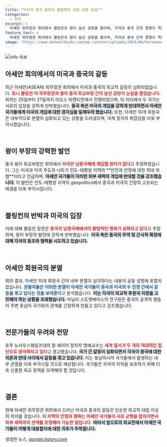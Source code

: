 ```yaml
---
title: “미국과 중국 갈등의 불법행위 심화 상황 점검!”
categories:
  - 정치
excerpt: >
  아세안 외무장관 회의에서 블링컨과 왕이 날선 공방을 벌이며, 미국과 중국 간의 경쟁이 격화되고 있습니다. 아세안 내부에서의 분열과 갈등이 심화되고 있다는 전문가의 분석이 주목을 끌고 있습니다.
feature_text: >
  아세안 외무장관 회의에서 블링컨과 왕이 날선 공방을 벌이며, 미국과 중국 간의 경쟁이 격화되고 있습니다. 아세안 내부에서의 분열과 갈등이 심화되고 있다는 전문가의 분석이 주목을 끌고 있습니다.
image: 'https://www.behealthy4u.com/wp-content/uploads/2024/06/koreanews.jpg'
---
```


<p><img src="https://www.behealthy4u.com/wp-content/uploads/2024/06/koreanews.jpg" alt="info 속보" /></p>

<h2 data-ke-size="size26">아세안 회의에서의 미국과 중국의 갈등</h2>

<p data-ke-size="size16">최근 아세안(ASEAN) 외무장관 회의에서 미국과 중국의 외교적 갈등이 심화되었습니다. <b><span style="color: #ee2323;">토니 블링컨 미 국무장관과 왕이 중국 외교부장 간의 날선 공방이 눈길을 끌었습니다.</span></b> 회의는 25일부터 27일까지 라오스 비엔티안에서 진행되었으며, 이 자리에서 두 국가는 서로의 입장을 강하게 반박했습니다. <b><span style="background-color: #21538527;">중국 측은 미국의 개입을 강하게 반대하면서 아세안 국가들에게 미국의 개입에 대한 경각심을 일깨우려 했습니다.</span></b> 또한, 아세안 10개 회원국은 내부적으로 분열이 심화되고 있는 상황을 드러냈으며, 국제 정치의 복잡성을 더욱 부각시켰습니다.</p>

<p data-ke-size="size16">&nbsp;</p>

<h2 data-ke-size="size26">왕이 부장의 강력한 발언</h2>

<p data-ke-size="size16">중국 왕이 외교부장은 회의에서 <b><span style="color: #ee2323;">미국은 남중국해에 개입할 권리가 없다</span></b>고 주장하였습니다. 그는 미국과 미국 주도의 나토가 인도-태평양 지역의 **안전과 안정에 대한 최대 위협**이라고 언급하며, <b><span style="background-color: #21538527;">아세안 국가들이 이러한 외부 세력의 개입에 반대할 것을 강조했습니다.</span></b> 이 발언은 인도-태평양 지역의 geopolitics에서 중국과 미국의 긴장이 고조되는 배경을 더욱 부각시킵니다.</p>

<p data-ke-size="size16">&nbsp;</p>

<h2 data-ke-size="size26">블링컨의 반박과 미국의 입장</h2>

<p data-ke-size="size16">이에 대해 블링컨 장관은 <b><span style="color: #ee2323;">중국의 남중국해에서의 불법적인 행위가 심화되고 있다</span></b>고 주장하며, 왕이 부장의 발언에 강하게 반박했습니다. <b><span style="background-color: #21538527;">미국 측은 중국의 무역 및 군사적 확장에 대해 각국의 동조와 협력을 시도하고 있습니다.</span></b></p>

<p data-ke-size="size16">&nbsp;</p>

<h2 data-ke-size="size26">아세안 회원국의 분열</h2>

<p data-ke-size="size16">회의 결과, 아세안 10개 회원국 간의 내부 분열이 심각하다는 내용이 공동 성명에 포함되었습니다. <b><span style="color: #1a5490;">관찰자들은 이러한 분열이 아세안 국가들이 중국과 미국의 두 진영 간에서 갈등을 겪고 있다는 것을 보여준다</span></b>고 분석했습니다. <b><span style="background-color: #21538527;">이는 각국이 외교적 후원국 지정을 고민해야 하는 상황을 초래했습니다.</span></b> 마닐라 스트랫베이스의 연구원은 중국의 공격적 행동이 주변 동남아 국가와의 관계를 긴장하게 만들고 있다고 강조했습니다.</p>

<p data-ke-size="size16">&nbsp;</p>

<h2 data-ke-size="size26">전문가들의 우려와 전망</h2>

<p data-ke-size="size16">호주 뉴사우스웨일즈대의 칼 세이어 정치학 명예교수는 <b><span style="color: #ee2323;">세계 질서가 두 개의 적대적인 집단으로 양극화되고 있다</span></b>고 경고했습니다. <b><span style="background-color: #21538527;">국가 간 갈등이 심화되면서 각국이 중국에 대한 의존과 반대 사이에서 갈등을 겪고 있습니다.</span></b> 이는 동남아시아 국가들에서 발생하는 내부 균열을 더욱 부각시킬 것으로 예상됩니다. 국가들은 자국의 이익을 보호하기 위해 더욱 신중한 외교 정책을 모색해야 할 것입니다.</p>

<p data-ke-size="size16">&nbsp;</p>

<h2 data-ke-size="size26">결론</h2>

<p data-ke-size="size16">현재 아세안 외무장관 회의에서 드러난 미국과 중국의 갈등은 단순한 외교적 대립 이상의 의미를 갖습니다. <b><span style="color: #ee2323;">이 지역의 안정과 평화는 아세안 국가들이 서로 균형을 잡아가면서 외부 세력과의 관계를 조정해야 가능한 일입니다.</span></b> <b><span style="background-color: #21538527;">따라서 앞으로의 외교전에서 아세안 국가들이 어떻게 대응할지에 대한 귀추가 주목됩니다.</span></b></p>
생생한 뉴스, <a href="https://qoogle.tistory.com" rel="dofollow">qoogle.tistory.com</a>


